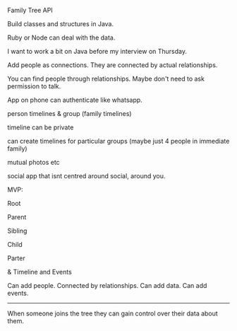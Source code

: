 Family Tree API

Build classes and structures in Java.

Ruby or Node can deal with the data.

I want to work a bit on Java before my interview on Thursday.

Add people as connections. They are connected by actual relationships.

You can find people through relationships. Maybe don't need to ask permission to talk.

App on phone can authenticate like whatsapp.

person timelines & group \(family timelines\)

timeline can be private

can create timelines for particular groups \(maybe just 4 people in immediate family\)

mutual photos etc

social app that isnt centred around social, around you.

MVP:

Root

Parent

Sibling

Child

Parter

& Timeline and Events

Can add people. Connected by relationships. Can add data. Can add events.



---

When someone joins the tree they can gain control over their data about them.

